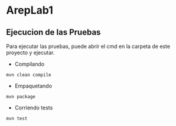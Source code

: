 # ArepLab1

## Ejecucion de las Pruebas
Para ejecutar las pruebas, puede abrir el cmd en la carpeta de este proyecto y ejecutar.
* Compilando
```
mvn clean compile
```
* Empaquetando
```
mvn package
```
* Corriendo tests
```
mvn test
```
